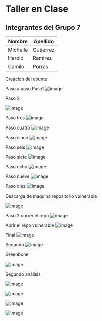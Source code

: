 # Taller en Clase

## Integrantes del Grupo 7

| Nombre      | Apellido     |
|-------------|--------------|
| Michelle    | Gutierrez    |
| Harold      | Ramirez      |
| Camilo      | Porras       |

Creacion del ubuntu





Paso a paso
Paso1
 ![image](https://github.com/user-attachments/assets/a8a1c242-37be-497b-be45-1ea4066de983)

Paso 2

![image](https://github.com/user-attachments/assets/46bc36af-f9a9-4527-b646-83050e8905d5)

Paso tres 
 ![image](https://github.com/user-attachments/assets/c81b24de-f0b9-4ace-aa20-e83168aca3b7)

Paso cuatro
 ![image](https://github.com/user-attachments/assets/a003bbda-4714-4343-b82b-e326d9972432)

Paso cinco
![image](https://github.com/user-attachments/assets/397432bc-9a70-4e55-94d8-6dff056c752c)
 
Paso seis
![image](https://github.com/user-attachments/assets/e259bd0a-5a94-4724-9148-d80f56f6e494)
 
Paso siete
![image](https://github.com/user-attachments/assets/7ef3a499-06c7-4ea9-81c2-640aeba262e2)
 
Paso ocho
![image](https://github.com/user-attachments/assets/634bdfdc-3996-4168-9b15-133007a0677a)
 
Paso nueve
 ![image](https://github.com/user-attachments/assets/a6dae73b-9ecd-427c-a25f-f3c32910e914)

Paso diez
![image](https://github.com/user-attachments/assets/c9ab83c7-c55e-4bcc-ae3c-0db1f9cec7b7)
 

Descarga de maquina repositorio vulnerable

![image](https://github.com/user-attachments/assets/de3eeddb-3fa2-4343-8d2d-f964dd412a06)
 
Paso 2 correr el repo
 ![image](https://github.com/user-attachments/assets/50c4e98a-781a-4a9a-8935-6450d18a5cfc)

Abrir el repo vulnerable
![image](https://github.com/user-attachments/assets/0908e6d1-6820-4d30-b24b-ee770164869a)
 

Final 
![image](https://github.com/user-attachments/assets/56d7f90b-bf1f-418d-8c95-9db07a0e9a26)
 
Segundo 
![image](https://github.com/user-attachments/assets/2440beac-1278-431d-963d-c2ac8e2df7ca)
 

Greenbone
 
![image](https://github.com/user-attachments/assets/829ba0df-6e51-444f-b873-a84a8fcb6e2b)

 

 

 


Segundo análisis
 
 

 ![image](https://github.com/user-attachments/assets/7da7efe5-ef62-4faf-b43d-833c83ac3ac5)

![image](https://github.com/user-attachments/assets/48a2f662-283c-431c-bc35-432b0b6d0ce4)

 ![image](https://github.com/user-attachments/assets/73471ce9-2ea1-4681-bf2e-e5709fba9121)


 ![image](https://github.com/user-attachments/assets/d7767405-f53c-4e22-89b8-8a12988c3ba3)


 
 






